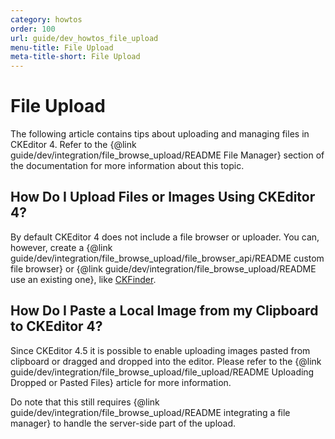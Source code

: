 ```yaml
---
category: howtos
order: 100
url: guide/dev_howtos_file_upload
menu-title: File Upload
meta-title-short: File Upload
---
```

<!--
Copyright (c) 2003-2024, CKSource Holding sp. z o.o. All rights reserved.
For licensing, see LICENSE.md.
-->

# File Upload

The following article contains tips about uploading and managing files in CKEditor 4. Refer to the {@link guide/dev/integration/file_browse_upload/README File Manager} section of the documentation for more information about this topic.


## How Do I Upload Files or Images Using CKEditor 4?

By default CKEditor 4 does not include a file browser or uploader. You can, however, create a {@link guide/dev/integration/file_browse_upload/file_browser_api/README custom file browser} or {@link guide/dev/integration/file_browse_upload/README use an existing one}, like [CKFinder](https://cksource.com/ckfinder).


## How Do I Paste a Local Image from my Clipboard to CKEditor 4?

Since CKEditor 4.5 it is possible to enable uploading images pasted from clipboard or dragged and dropped into the editor. Please refer to the {@link guide/dev/integration/file_browse_upload/file_upload/README Uploading Dropped or Pasted Files} article for more information.

Do note that this still requires {@link guide/dev/integration/file_browse_upload/README integrating a file manager} to handle the server-side part of the upload.
